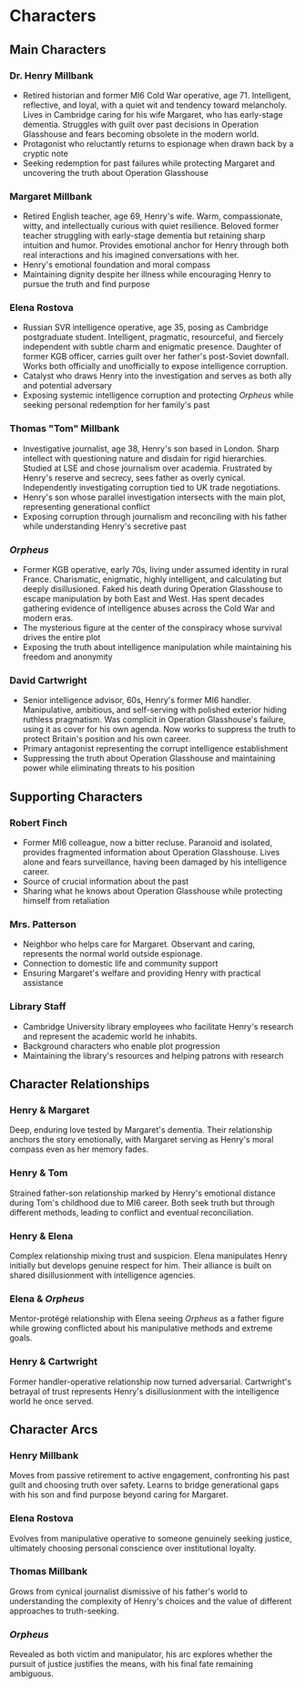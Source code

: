 # Characters

## Main Characters

### Dr. Henry Millbank

- Retired historian and former MI6 Cold War operative, age 71. Intelligent, reflective, and loyal, with a quiet wit and tendency toward melancholy. Lives in Cambridge caring for his wife Margaret, who has early-stage dementia. Struggles with guilt over past decisions in Operation Glasshouse and fears becoming obsolete in the modern world.
- Protagonist who reluctantly returns to espionage when drawn back by a cryptic note
- Seeking redemption for past failures while protecting Margaret and uncovering the truth about Operation Glasshouse

### Margaret Millbank

- Retired English teacher, age 69, Henry's wife. Warm, compassionate, witty, and intellectually curious with quiet resilience. Beloved former teacher struggling with early-stage dementia but retaining sharp intuition and humor. Provides emotional anchor for Henry through both real interactions and his imagined conversations with her.
- Henry's emotional foundation and moral compass
- Maintaining dignity despite her illness while encouraging Henry to pursue the truth and find purpose

### Elena Rostova

- Russian SVR intelligence operative, age 35, posing as Cambridge postgraduate student. Intelligent, pragmatic, resourceful, and fiercely independent with subtle charm and enigmatic presence. Daughter of former KGB officer, carries guilt over her father's post-Soviet downfall. Works both officially and unofficially to expose intelligence corruption.
- Catalyst who draws Henry into the investigation and serves as both ally and potential adversary
- Exposing systemic intelligence corruption and protecting _Orpheus_ while seeking personal redemption for her family's past

### Thomas "Tom" Millbank

- Investigative journalist, age 38, Henry's son based in London. Sharp intellect with questioning nature and disdain for rigid hierarchies. Studied at LSE and chose journalism over academia. Frustrated by Henry's reserve and secrecy, sees father as overly cynical. Independently investigating corruption tied to UK trade negotiations.
- Henry's son whose parallel investigation intersects with the main plot, representing generational conflict
- Exposing corruption through journalism and reconciling with his father while understanding Henry's secretive past

### _Orpheus_

- Former KGB operative, early 70s, living under assumed identity in rural France. Charismatic, enigmatic, highly intelligent, and calculating but deeply disillusioned. Faked his death during Operation Glasshouse to escape manipulation by both East and West. Has spent decades gathering evidence of intelligence abuses across the Cold War and modern eras.
- The mysterious figure at the center of the conspiracy whose survival drives the entire plot
- Exposing the truth about intelligence manipulation while maintaining his freedom and anonymity

### David Cartwright

- Senior intelligence advisor, 60s, Henry's former MI6 handler. Manipulative, ambitious, and self-serving with polished exterior hiding ruthless pragmatism. Was complicit in Operation Glasshouse's failure, using it as cover for his own agenda. Now works to suppress the truth to protect Britain's position and his own career.
- Primary antagonist representing the corrupt intelligence establishment
- Suppressing the truth about Operation Glasshouse and maintaining power while eliminating threats to his position

## Supporting Characters

### Robert Finch

- Former MI6 colleague, now a bitter recluse. Paranoid and isolated, provides fragmented information about Operation Glasshouse. Lives alone and fears surveillance, having been damaged by his intelligence career.
- Source of crucial information about the past
- Sharing what he knows about Operation Glasshouse while protecting himself from retaliation

### Mrs. Patterson

- Neighbor who helps care for Margaret. Observant and caring, represents the normal world outside espionage.
- Connection to domestic life and community support
- Ensuring Margaret's welfare and providing Henry with practical assistance

### Library Staff

- Cambridge University library employees who facilitate Henry's research and represent the academic world he inhabits.
- Background characters who enable plot progression
- Maintaining the library's resources and helping patrons with research

## Character Relationships

### Henry & Margaret

Deep, enduring love tested by Margaret's dementia. Their relationship anchors the story emotionally, with Margaret serving as Henry's moral compass even as her memory fades.

### Henry & Tom

Strained father-son relationship marked by Henry's emotional distance during Tom's childhood due to MI6 career. Both seek truth but through different methods, leading to conflict and eventual reconciliation.

### Henry & Elena

Complex relationship mixing trust and suspicion. Elena manipulates Henry initially but develops genuine respect for him. Their alliance is built on shared disillusionment with intelligence agencies.

### Elena & _Orpheus_

Mentor-protégé relationship with Elena seeing _Orpheus_ as a father figure while growing conflicted about his manipulative methods and extreme goals.

### Henry & Cartwright

Former handler-operative relationship now turned adversarial. Cartwright's betrayal of trust represents Henry's disillusionment with the intelligence world he once served.

## Character Arcs

### Henry Millbank

Moves from passive retirement to active engagement, confronting his past guilt and choosing truth over safety. Learns to bridge generational gaps with his son and find purpose beyond caring for Margaret.

### Elena Rostova

Evolves from manipulative operative to someone genuinely seeking justice, ultimately choosing personal conscience over institutional loyalty.

### Thomas Millbank

Grows from cynical journalist dismissive of his father's world to understanding the complexity of Henry's choices and the value of different approaches to truth-seeking.

### _Orpheus_

Revealed as both victim and manipulator, his arc explores whether the pursuit of justice justifies the means, with his final fate remaining ambiguous.
